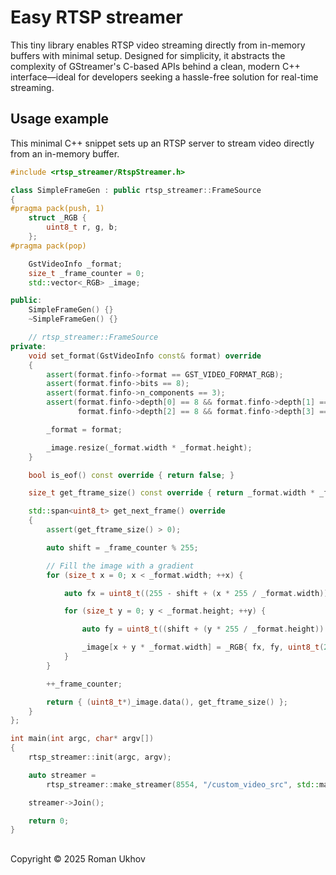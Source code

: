 # Easy RTSP streamer
This tiny library enables RTSP video streaming directly from in-memory buffers with minimal setup. Designed for simplicity, it abstracts the complexity of GStreamer's C-based APIs behind a clean, modern C++ interface—ideal for developers seeking a hassle-free solution for real-time streaming.

## Usage example
This minimal C++ snippet sets up an RTSP server to stream video directly from an in-memory buffer.
```C++
#include <rtsp_streamer/RtspStreamer.h>

class SimpleFrameGen : public rtsp_streamer::FrameSource
{
#pragma pack(push, 1)
    struct _RGB {
        uint8_t r, g, b;
    };
#pragma pack(pop)

    GstVideoInfo _format;
    size_t _frame_counter = 0;
    std::vector<_RGB> _image;

public:
    SimpleFrameGen() {}
    ~SimpleFrameGen() {}

    // rtsp_streamer::FrameSource
private:
    void set_format(GstVideoInfo const& format) override
    {
        assert(format.finfo->format == GST_VIDEO_FORMAT_RGB);
        assert(format.finfo->bits == 8);
        assert(format.finfo->n_components == 3);
        assert(format.finfo->depth[0] == 8 && format.finfo->depth[1] == 8 &&
               format.finfo->depth[2] == 8 && format.finfo->depth[3] == 0);

        _format = format;

        _image.resize(_format.width * _format.height);
    }

    bool is_eof() const override { return false; }

    size_t get_ftrame_size() const override { return _format.width * _format.height * 3; }

    std::span<uint8_t> get_next_frame() override
    {
        assert(get_ftrame_size() > 0);

        auto shift = _frame_counter % 255;

        // Fill the image with a gradient
        for (size_t x = 0; x < _format.width; ++x) {

            auto fx = uint8_t((255 - shift + (x * 255 / _format.width)) % 255);

            for (size_t y = 0; y < _format.height; ++y) {

                auto fy = uint8_t((shift + (y * 255 / _format.height)) % 255);

                _image[x + y * _format.width] = _RGB{ fx, fy, uint8_t(255 - fy) };
            }
        }

        ++_frame_counter;

        return { (uint8_t*)_image.data(), get_ftrame_size() };
    }
};

int main(int argc, char* argv[])
{
    rtsp_streamer::init(argc, argv);

    auto streamer =
        rtsp_streamer::make_streamer(8554, "/custom_video_src", std::make_unique<SimpleFrameGen>());

    streamer->Join();

    return 0;
}
```

## 
Copyright &copy; 2025 Roman Ukhov
